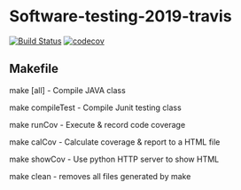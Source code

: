 # Software-testing-2019-travis
[![Build Status](https://travis-ci.org/matou1227/Software-testing-2019-travis.svg?branch=master)](https://travis-ci.org/matou1227/Software-testing-2019-travis)
[![codecov](https://codecov.io/gh/matou1227/Software-testing-2019-travis/branch/master/graph/badge.svg)](https://codecov.io/gh/matou1227/Software-testing-2019-travis)

## Makefile
make [all]		- Compile JAVA class

make compileTest	- Compile Junit testing class

make runCov		- Execute & record code coverage

make calCov		- Calculate coverage & report to a HTML file

make showCov		- Use python HTTP server to show HTML

make clean		- removes all files generated by make
